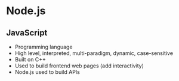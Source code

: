 # Node.js

## JavaScript

- Programming language
- High level, interpreted, multi-paradigm, dynamic, case-sensitive
- Built on C++
- Used to build frontend web pages (add interactivity)
- Node.js used to build APIs